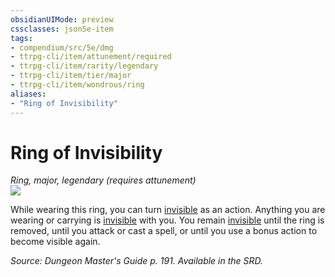 ```yaml
---
obsidianUIMode: preview
cssclasses: json5e-item
tags:
- compendium/src/5e/dmg
- ttrpg-cli/item/attunement/required
- ttrpg-cli/item/rarity/legendary
- ttrpg-cli/item/tier/major
- ttrpg-cli/item/wondrous/ring
aliases: 
- "Ring of Invisibility"
---
```

# Ring of Invisibility
*Ring, major, legendary (requires attunement)*  
![](/3-Mechanics/CLI/items/img/ring-of-invisibility.webp#right)  


While wearing this ring, you can turn [invisible](/3-Mechanics/CLI/rules/conditions.md#invisible) as an action. Anything you are wearing or carrying is [invisible](/3-Mechanics/CLI/rules/conditions.md#invisible) with you. You remain [invisible](/3-Mechanics/CLI/rules/conditions.md#invisible) until the ring is removed, until you attack or cast a spell, or until you use a bonus action to become visible again.

*Source: Dungeon Master's Guide p. 191. Available in the SRD.*